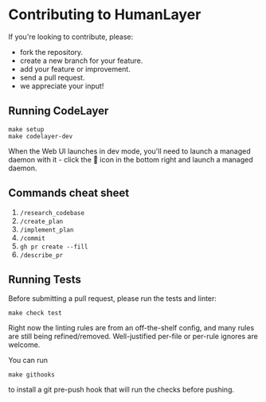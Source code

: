 # Contributing to HumanLayer

If you're looking to contribute, please:

- fork the repository.
- create a new branch for your feature.
- add your feature or improvement.
- send a pull request.
- we appreciate your input!

## Running CodeLayer

```
make setup
make codelayer-dev
```

When the Web UI launches in dev mode, you'll need to launch a managed daemon with it - click the 🐞 icon in the bottom right and launch a managed daemon.

## Commands cheat sheet

1. `/research_codebase`
2. `/create_plan`
3. `/implement_plan`
4. `/commit`
5. `gh pr create --fill`
6. `/describe_pr`

## Running Tests

Before submitting a pull request, please run the tests and linter:

```shell
make check test
```

Right now the linting rules are from an off-the-shelf config, and many rules are still being refined/removed. Well-justified per-file or per-rule ignores are welcome.

You can run

```shell
make githooks
```

to install a git pre-push hook that will run the checks before pushing.
